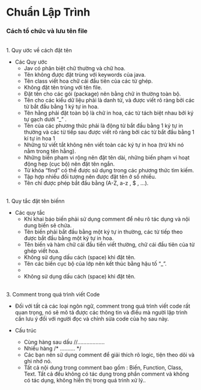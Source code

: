 # Chuẩn Lập Trình
### **Cách tổ chức và lưu tên file**
<br> 1. Quy ước về cách đặt tên<br>
- Các Quy ước
  <ul>
  <li>Jav có phân biệt chữ thường và chữ hoa. </li>
  <li>Tên không được đặt trùng với keywords của java. </li>
  <li>	Tên class viết hoa chữ cái đầu tiên của các từ ghép.</li>
   <li>Không đặt tên trùng với tên file. </li>
   <li>	Đặt tên cho các gói (package) nên bằng chữ in thường toàn bộ.  </li>
     <li>Tên cho các kiểu dữ liệu phải là danh từ, và được viết rõ ràng bởi các từ bắt đầu bằng 1 ký tự in hoa. </li>
       <li>Tên hằng phải đặt toàn bộ là chữ in hoa, các từ tách biệt nhau bởi ký tự gạch dưới “_” .</li>
         <li>Tên của các phương thức phải là động từ bắt đầu bằng 1 ký tự in thường và các từ tiếp sau được viết rõ ràng bởi các từ bắt đầu bằng 1 kí tự in hoa 1</li>
           <li>Những từ viết tắt không nên viết toàn các ký tự in hoa (trừ khi nó nằm trong tên hằng). </li>
             <li>	Những biến phạm vi rộng nên đặt tên dài, những biến phạm vi hoạt động hẹp (cục bộ) nên đặt tên ngắn.</li>
             <li> Từ khóa “find” có thể được sử dụng trong các phương thức tìm kiếm. </li>
              <li> Tập hợp nhiều đối tượng nên được đặt tên ở số nhiều.</li> 
              <li> 	Tên chỉ được phép bắt đầu bằng (A-Z, a-z , $ , …). </li>
  </ul>
 <br> 1. Quy tắc đặt tên biếnn<br>
- Các quy tắc
   <ul>
  <li>	Khi khai báo biến phải sử dụng comment để nêu rõ tác dụng và nội dung biến sẽ chứa.</li>
  <li>Tên biến phải bắt đầu bằng một ký tự in thường, các từ tiếp theo được bắt đầu bằng một ký tự in hoa.</li>
  <li>Tên biến và hàm chữ cái đầu tiền viết thường, chữ cái đầu tiên của từ ghép viết hoa.</li>
  <li>Không sử dụng dấu cách (space) khi đặt tên.</li>
  <li>Tên các biến cục bộ của lớp nên kết thúc bằng hậu tố “_”.</li>
  <li><li>Không sử dụng dấu cách (space) khi đặt tên.</li>
  </ul>
  
 <br> 3. Comment trong quá trình viết Code<br>
- Đối với tất cả các loại ngôn ngữ, comment trong quá trình viết code rất quan trọng, nó sẽ mô tả được các thông tin và điều mà người lập trình cần lưu ý đối với người đọc và chỉnh sửa code của họ sau này.
- Cấu trúc
   <ul>
  <li>Cùng hàng sau dấu //……………… </li>
  <li>Nhiều hàng /* ………. */</li>
  <li>Các bạn nên sử dụng comment để giải thích rõ logic, tiện theo dõi và ghi nhớ nó.</li>
   <li>Tất cả nội dung trong comment bao gồm : Biến, Function, Class, Text. Tất cả đều không có tác dụng trong phần comment và không có tác dụng, không hiển thị trong quá trình xử lý..</li>

  </ul>
   
  
 
 
